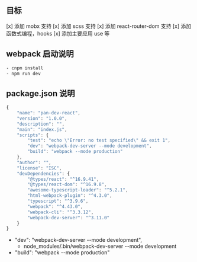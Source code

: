 ## 目标

[x] 添加 mobx 支持
[x] 添加 scss 支持
[x] 添加 react-router-dom 支持
[x] 添加函数式编程，hooks
[x] 添加主要应用 use 等

## webpack 启动说明

```bash
- cnpm install
- npm run dev
```

## package.json 说明

```js
{
    "name": "pan-dev-react",
    "version": "1.0.0",
    "description": "",
    "main": "index.js",
    "scripts": {
        "test": "echo \"Error: no test specified\" && exit 1",
        "dev": "webpack-dev-server --mode development",
        "build": "webpack --mode production"
    },
    "author": "",
    "license": "ISC",
    "devDependencies": {
        "@types/react": "^16.9.41",
        "@types/react-dom": "^16.9.8",
        "awesome-typescript-loader": "^5.2.1",
        "html-webpack-plugin": "^4.3.0",
        "typescript": "^3.9.6",
        "webpack": "^4.43.0",
        "webpack-cli": "^3.3.12",
        "webpack-dev-server": "^3.11.0"
    }
}
```

-   "dev": "webpack-dev-server --mode development",
    -   node_modules/.bin/webpack-dev-server --mode development
-   "build": "webpack --mode production"
